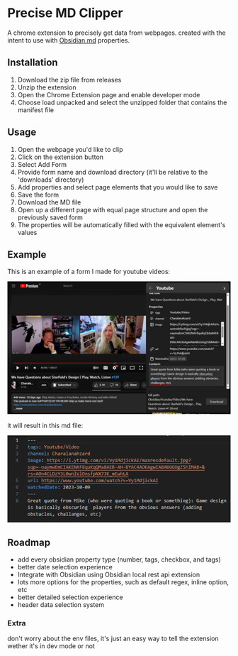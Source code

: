 # Precise MD Clipper

A chrome extension to precisely get data from webpages. created with the intent to use with [Obsidian.md](https://obsidian.md/) properties.

## Installation

1. Download the zip file from releases
2. Unzip the extension
3. Open the Chrome Extension page and enable developer mode
4. Choose load unpacked and select the unzipped folder that contains the manifest file

## Usage

1. Open the webpage you'd like to clip
2. Click on the extension button
3. Select Add Form
4. Provide form name and download directory (it'll be relative to the 'downloads' directory)
5. Add properties and select page elements that you would like to save
6. Save the form
7. Download the MD file
8. Open up a different page with equal page structure and open the previously saved form
9. The properties will be automatically filled with the equivalent element's values

## Example

This is an example of a form I made for youtube videos:

![Youtube Page](./public/example/Youtube%20Page.png)

it will result in this md file:

![Youtube Result](./public/example/Youtube%20Result.png)

## Roadmap

- add every obsidian property type (number, tags, checkbox, and tags)
- better date selection experience
- Integrate with Obsidian using Obsidian local rest api extension
- lots more options for the properties, such as default regex, inline option, etc
- better detailed selection experience
- header data selection system

### Extra

don't worry about the env files, it's just an easy way to tell the extension wether it's in dev mode or not
